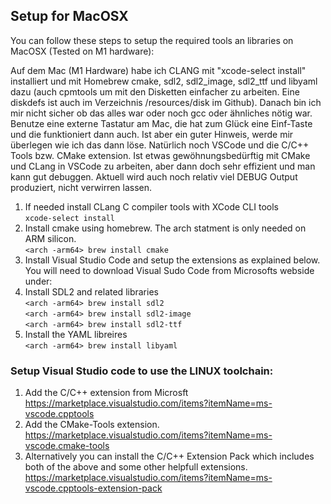 
## Setup for MacOSX

You can follow these steps to setup the required tools an libraries on MacOSX (Tested on M1 hardware):


Auf dem Mac (M1 Hardware) habe ich CLANG mit "xcode-select install" installiert und mit Homebrew cmake, sdl2, sdl2_image, sdl2_ttf und libyaml dazu (auch cpmtools um mit den Disketten einfacher zu arbeiten. Eine diskdefs ist auch im Verzeichnis /resources/disk im Github). Danach bin ich mir nicht sicher ob das alles war oder noch gcc oder ähnliches nötig war. Benutze eine externe Tastatur am Mac, die hat zum Glück eine Einf-Taste und die funktioniert dann  auch. Ist aber ein guter Hinweis, werde mir überlegen wie ich das dann löse. Natürlich noch VSCode und die C/C++ Tools bzw. CMake extension. Ist etwas gewöhnungsbedürftig mit CMake und CLang in VSCode zu arbeiten, aber dann doch sehr effizient und man kann gut debuggen. Aktuell wird auch noch relativ viel DEBUG Output produziert, nicht verwirren lassen.
1. If needed install CLang C compiler tools with XCode CLI tools\
`xcode-select install`
2. Install cmake using homebrew. The arch statment is only needed on ARM silicon.\
`<arch -arm64> brew install cmake`
3. Install Visual Studio Code and setup the extensions as explained below.
You will need to download Visual Sudo Code from Microsofts webside under:
4. Install SDL2 and related libraries  
`<arch -arm64> brew install sdl2`\
`<arch -arm64> brew install sdl2-image`\
`<arch -arm64> brew install sdl2-ttf`
5. Install the YAML libreires\
`<arch -arm64> brew install libyaml`

### Setup Visual Studio code to use the LINUX toolchain:

1. Add the C/C++ extension from Microsft https://marketplace.visualstudio.com/items?itemName=ms-vscode.cpptools
2. Add the CMake-Tools extension. https://marketplace.visualstudio.com/items?itemName=ms-vscode.cmake-tools
3. Alternatively you can install the C/C++ Extension Pack which includes both of the above and some other helpfull extensions. https://marketplace.visualstudio.com/items?itemName=ms-vscode.cpptools-extension-pack